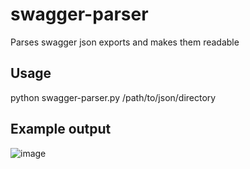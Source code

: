 # swagger-parser
Parses swagger json exports and makes them readable 

## Usage
python swagger-parser.py /path/to/json/directory


## Example output
![image](https://github.com/fancyc-bsi/swagger-parser/assets/85493503/b16bcdfc-2fea-4d1c-b876-197b057825ea)
